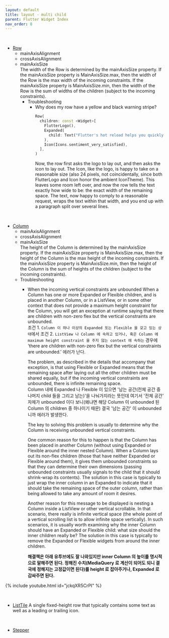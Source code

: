 ```yaml
---
layout: default
title: layout - multi child
parent: Flutter Widget Index
nav_order: 8
---
```


<br>

- [Row](https://api.flutter.dev/flutter/widgets/Row-class.html)
  - mainAxisAlignment
  - crossAxisAlignment
  - mainAxisSize<br>
    The width of the Row is determined by the mainAxisSize property. If the mainAxisSize property is MainAxisSize.max, then the width of the Row is the max width of the incoming constraints. If the mainAxisSize property is MainAxisSize.min, then the width of the Row is the sum of widths of the children (subject to the incoming constraints).
    - Troubleshooting
      - Why does my row have a yellow and black warning stripe?<br>
        ```dart
        Row(
          children: const <Widget>[
            FlutterLogo(),
            Expanded(
              child: Text("Flutter's hot reload helps you quickly and easily experiment, build UIs, add features, and fix bug faster. Experience sub-second reload times, without losing state, on emulators, simulators, and hardware for iOS and Android."),
            ),
            Icon(Icons.sentiment_very_satisfied),
          ],
        )
        ```      
        Now, the row first asks the logo to lay out, and then asks the icon to lay out. The Icon, like the logo, is happy to take on a reasonable size (also 24 pixels, not coincidentally, since both FlutterLogo and Icon honor the ambient IconTheme). This leaves some room left over, and now the row tells the text exactly how wide to be: the exact width of the remaining space. The text, now happy to comply to a reasonable request, wraps the text within that width, and you end up with a paragraph split over several lines.<br>

<br>

- [Column](https://api.flutter.dev/flutter/widgets/Column-class.html)
  - mainAxisAlignment
  - crossAxisAlignment
  - mainAxisSize<br>
    The height of the Column is determined by the mainAxisSize property. If the mainAxisSize property is MainAxisSize.max, then the height of the Column is the max height of the incoming constraints. If the mainAxisSize property is MainAxisSize.min, then the height of the Column is the sum of heights of the children (subject to the incoming constraints).
  - Troubleshooting
    - When the incoming vertical constraints are unbounded
      When a Column has one or more Expanded or Flexible children, and is placed in another Column, or in a ListView, or in some other context that does not provide a maximum height constraint for the Column, you will get an exception at runtime saying that there are children with non-zero flex but the vertical constraints are unbounded.<br>
      조건 1. `Column 이 하나 이상의 Expanded 또는 Flexible 을 갖고 있는 상태`에서 조건 2. `ListView 나 Column 에 속하고 있거나, 혹은 Column 에 maximum height constraint 을 주지 않는 context 에 속하는` 경우에 'there are children with non-zero flex but the vertical constraints are unbounded.' 에러가 난다.

      The problem, as described in the details that accompany that exception, is that using Flexible or Expanded means that the remaining space after laying out all the other children must be shared equally, but if the incoming vertical constraints are unbounded, there is infinite remaining space.<br>
      Column 내에 Expanded 나 Flexible 이 있으면 '남는 공간(전체 공간 중 나머지 child 들을 그리고 남는)'을 나눠가지라는 뜻인데 여기서 '전체 공간' 자체가 unbounded 이다 보니(왜냐면 해당 Column 이 unbounded 된 Column 의 children 중 하나이기 때문) 결국 '남는 공간' 이 unbounded 니까 에러가 발생한다.

      The key to solving this problem is usually to determine why the Column is receiving unbounded vertical constraints.

      One common reason for this to happen is that the Column has been placed in another Column (without using Expanded or Flexible around the inner nested Column). When a Column lays out its non-flex children (those that have neither Expanded or Flexible around them), it gives them unbounded constraints so that they can determine their own dimensions (passing unbounded constraints usually signals to the child that it should shrink-wrap its contents). The solution in this case is typically to just wrap the inner column in an Expanded to indicate that it should take the remaining space of the outer column, rather than being allowed to take any amount of room it desires.

      Another reason for this message to be displayed is nesting a Column inside a ListView or other vertical scrollable. In that scenario, there really is infinite vertical space (the whole point of a vertical scrolling list is to allow infinite space vertically). In such scenarios, it is usually worth examining why the inner Column should have an Expanded or Flexible child: what size should the inner children really be? The solution in this case is typically to remove the Expanded or Flexible widgets from around the inner children.

      <b>해결책은 아래 유투브에도 잘 나와있지만 inner Column 의 높이를 명시적으로 말해주면 된다. 정해진 수치(MediaQuery 로 계산이 되어도 되니 결국에 정해지는 고정값이면 된다)를 height 로 잡아주거나, Expanded 로 감싸주면 된다.</b>

{% include youtube.html id="jckqXR5CrPI" %}

<br>

- [ListTile](https://api.flutter.dev/flutter/material/ListTile-class.html)
  A single fixed-height row that typically contains some text as well as a leading or trailing icon.
  
<br>

- [Stepper](https://api.flutter.dev/flutter/material/Stepper-class.html)

<br>

